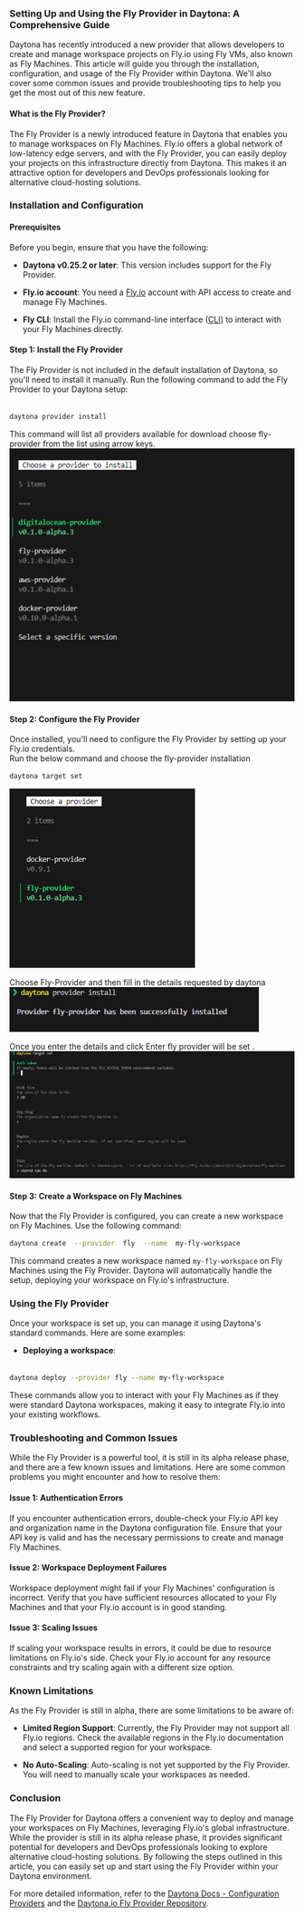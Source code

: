 
### Setting Up and Using the Fly Provider in Daytona: A Comprehensive Guide

  

Daytona has recently introduced a new provider that allows developers to create and manage workspace projects on Fly.io using Fly VMs, also known as Fly Machines. This article will guide you through the installation, configuration, and usage of the Fly Provider within Daytona. We'll also cover some common issues and provide troubleshooting tips to help you get the most out of this new feature.

  

#### What is the Fly Provider?

  

The Fly Provider is a newly introduced feature in Daytona that enables you to manage workspaces on Fly Machines. Fly.io offers a global network of low-latency edge servers, and with the Fly Provider, you can easily deploy your projects on this infrastructure directly from Daytona. This makes it an attractive option for developers and DevOps professionals looking for alternative cloud-hosting solutions.

  

### Installation and Configuration

  

#### Prerequisites

  

Before you begin, ensure that you have the following:

  

-  **Daytona v0.25.2 or later**: This version includes support for the Fly Provider.

-  **Fly.io account**: You need a [Fly.io](https://fly.io/) account with API access to create and manage Fly Machines.

-  **Fly CLI**: Install the Fly.io command-line interface ([CLI](https://fly.io/docs/flyctl/install/)) to interact with your Fly Machines directly.

  

#### Step 1: Install the Fly Provider
The Fly Provider is not included in the default installation of Daytona, so you'll need to install it manually. Run the following command to add the Fly Provider to your Daytona setup:
```bash

daytona provider install
```
 

This command will list all providers available for download choose fly-provider from the list using arrow keys.
![provider list](/assets/articles/20240827_Fly.io_provider_1.png)

  
#### Step 2: Configure the Fly Provider
Once installed, you'll need to configure the Fly Provider by setting up your Fly.io credentials. 	 
Run the below command and choose the fly-provider installation 
```bash
daytona target set
```
![target list](/assets/articles/20240827_Fly.io_provider_2.png)

Choose Fly-Provider and then fill in the details requested by daytona
![fly-config](/assets/articles/20240827_Fly.io_provider_3.png)

Once you enter the details and click Enter fly provider will be set .
![fly-provider](/assets/articles/20240827_Fly.io_provider_4.png)

#### Step 3: Create a Workspace on Fly Machines
Now that the Fly Provider is configured, you can create a new workspace on Fly Machines. Use the following command:

```bash
daytona create  --provider  fly  --name  my-fly-workspace

```


This command creates a new workspace named `my-fly-workspace` on Fly Machines using the Fly Provider. Daytona will automatically handle the setup, deploying your workspace on Fly.io's infrastructure.

  

### Using the Fly Provider

  

Once your workspace is set up, you can manage it using Daytona's standard commands. Here are some examples:

  

-  **Deploying a workspace**:

  

```bash

daytona deploy --provider fly --name my-fly-workspace

```


These commands allow you to interact with your Fly Machines as if they were standard Daytona workspaces, making it easy to integrate Fly.io into your existing workflows.


### Troubleshooting and Common Issues


While the Fly Provider is a powerful tool, it is still in its alpha release phase, and there are a few known issues and limitations. Here are some common problems you might encounter and how to resolve them:

  

#### Issue 1: Authentication Errors

  

If you encounter authentication errors, double-check your Fly.io API key and organization name in the Daytona configuration file. Ensure that your API key is valid and has the necessary permissions to create and manage Fly Machines.

  

#### Issue 2: Workspace Deployment Failures

  

Workspace deployment might fail if your Fly Machines' configuration is incorrect. Verify that you have sufficient resources allocated to your Fly Machines and that your Fly.io account is in good standing.

  

#### Issue 3: Scaling Issues

  

If scaling your workspace results in errors, it could be due to resource limitations on Fly.io's side. Check your Fly.io account for any resource constraints and try scaling again with a different size option.

  

### Known Limitations

  

As the Fly Provider is still in alpha, there are some limitations to be aware of:

  

-  **Limited Region Support**: Currently, the Fly Provider may not support all Fly.io regions. Check the available regions in the Fly.io documentation and select a supported region for your workspace.

-  **No Auto-Scaling**: Auto-scaling is not yet supported by the Fly Provider. You will need to manually scale your workspaces as needed.

  

### Conclusion

  

The Fly Provider for Daytona offers a convenient way to deploy and manage your workspaces on Fly Machines, leveraging Fly.io's global infrastructure. While the provider is still in its alpha release phase, it provides significant potential for developers and DevOps professionals looking to explore alternative cloud-hosting solutions. By following the steps outlined in this article, you can easily set up and start using the Fly Provider within your Daytona environment.

  

For more detailed information, refer to the [Daytona Docs - Configuration Providers](https://daytona.io/docs/providers) and the [Daytona.io Fly Provider Repository](https://github.com/daytona-io/fly-provider).